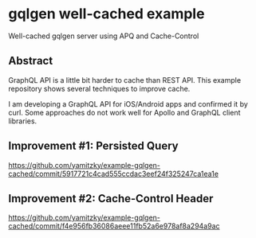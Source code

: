 # gqlgen well-cached example

Well-cached gqlgen server using APQ and Cache-Control

## Abstract

GraphQL API is a little bit harder to cache than REST API. This example repository shows several techniques to improve cache.

I am developing a GraphQL API for iOS/Android apps and confirmed it by curl. Some approaches do not work well for Apollo and GraphQL client libraries.

## Improvement #1: Persisted Query

https://github.com/yamitzky/example-gqlgen-cached/commit/5917721c4cad555ccdac3eef24f325247ca1ea1e

## Improvement #2: Cache-Control Header

https://github.com/yamitzky/example-gqlgen-cached/commit/f4e956fb36086aeee11fb52a6e978af8a294a9ac

